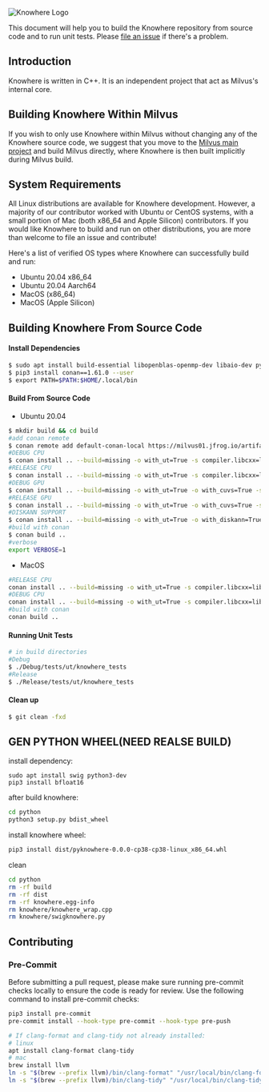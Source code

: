 <p>
    <img src="static/knowhere-logo.png" alt="Knowhere Logo"/>
</p>

This document will help you to build the Knowhere repository from source code and to run unit tests. Please [file an issue](https://github.com/zilliztech/knowhere/issues/new) if there's a problem.

## Introduction

Knowhere is written in C++. It is an independent project that act as Milvus's internal core.

## Building Knowhere Within Milvus

If you wish to only use Knowhere within Milvus without changing any of the Knowhere source code, we suggest that you move to the [Milvus main project](https://github.com/milvus-io/milvus) and build Milvus directly, where Knowhere is then built implicitly during Milvus build.

## System Requirements

All Linux distributions are available for Knowhere development. However, a majority of our contributor worked with Ubuntu or CentOS systems, with a small portion of Mac (both x86_64 and Apple Silicon) contributors. If you would like Knowhere to build and run on other distributions, you are more than welcome to file an issue and contribute!

Here's a list of verified OS types where Knowhere can successfully build and run:

- Ubuntu 20.04 x86_64
- Ubuntu 20.04 Aarch64
- MacOS (x86_64)
- MacOS (Apple Silicon)

## Building Knowhere From Source Code

#### Install Dependencies

```bash
$ sudo apt install build-essential libopenblas-openmp-dev libaio-dev python3-dev python3-pip
$ pip3 install conan==1.61.0 --user
$ export PATH=$PATH:$HOME/.local/bin
```

#### Build From Source Code

* Ubuntu 20.04

```bash
$ mkdir build && cd build
#add conan remote
$ conan remote add default-conan-local https://milvus01.jfrog.io/artifactory/api/conan/default-conan-local
#DEBUG CPU
$ conan install .. --build=missing -o with_ut=True -s compiler.libcxx=libstdc++11 -s build_type=Debug
#RELEASE CPU
$ conan install .. --build=missing -o with_ut=True -s compiler.libcxx=libstdc++11 -s build_type=Release
#DEBUG GPU
$ conan install .. --build=missing -o with_ut=True -o with_cuvs=True -s compiler.libcxx=libstdc++11 -s build_type=Debug
#RELEASE GPU
$ conan install .. --build=missing -o with_ut=True -o with_cuvs=True -s compiler.libcxx=libstdc++11 -s build_type=Release
#DISKANN SUPPORT
$ conan install .. --build=missing -o with_ut=True -o with_diskann=True -s compiler.libcxx=libstdc++11 -s build_type=Debug/Release
#build with conan
$ conan build ..
#verbose
export VERBOSE=1
```

* MacOS

```bash
#RELEASE CPU
conan install .. --build=missing -o with_ut=True -s compiler.libcxx=libc++ -s build_type=Release
#DEBUG CPU
conan install .. --build=missing -o with_ut=True -s compiler.libcxx=libc++ -s build_type=Debug
#build with conan
conan build ..
```

#### Running Unit Tests

```bash
# in build directories
#Debug
$ ./Debug/tests/ut/knowhere_tests
#Release
$ ./Release/tests/ut/knowhere_tests
```

#### Clean up

```bash
$ git clean -fxd
```

## GEN PYTHON WHEEL(NEED REALSE BUILD)

install dependency:

```
sudo apt install swig python3-dev
pip3 install bfloat16
```

after build knowhere:

```bash
cd python
python3 setup.py bdist_wheel
```

install knowhere wheel:

```bash
pip3 install dist/pyknowhere-0.0.0-cp38-cp38-linux_x86_64.whl
```

clean

```bash
cd python
rm -rf build
rm -rf dist
rm -rf knowhere.egg-info
rm knowhere/knowhere_wrap.cpp
rm knowhere/swigknowhere.py
```

## Contributing

### Pre-Commit

Before submitting a pull request, please make sure running pre-commit checks locally to ensure the code is ready for review. Use the following command to install pre-commit checks:

```bash
pip3 install pre-commit
pre-commit install --hook-type pre-commit --hook-type pre-push

# If clang-format and clang-tidy not already installed:
# linux
apt install clang-format clang-tidy
# mac
brew install llvm
ln -s "$(brew --prefix llvm)/bin/clang-format" "/usr/local/bin/clang-format"
ln -s "$(brew --prefix llvm)/bin/clang-tidy" "/usr/local/bin/clang-tidy"
```
